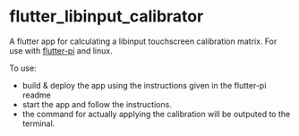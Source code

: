 # flutter_libinput_calibrator

A flutter app for calculating a libinput touchscreen calibration matrix. For use with [flutter-pi](https://github.com/ardera/flutter-pi) and linux.

To use:
- build & deploy the app using the instructions given in the flutter-pi readme
- start the app and follow the instructions.
- the command for actually applying the calibration will be outputed to the terminal.
